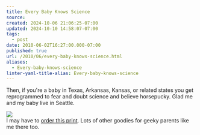 ```yaml
---
title: Every Baby Knows Science
source: 
created: 2024-10-06 21:06:25-07:00
updated: 2024-10-10 14:58:07-07:00
tags:
  - post
date: 2010-06-02T16:27:00.000-07:00
published: true
url: /2010/06/every-baby-knows-science.html
aliases:
  - Every-baby-knows-science
linter-yaml-title-alias: Every-baby-knows-science
---
```



Then, if you're a baby in Texas, Arkansas, Kansas, or related states you get reprogrammed to fear and doubt science and believe horsepucky. Glad me and my baby live in Seattle.  
  
[![](https://img1.etsystatic.com/000/0/5142692/il_570xN.194797245.jpg)](https://www.etsy.com/listing/62394358/scientific-method-every-baby-knows-it)  
I may have to [order this print](https://www.etsy.com/listing/62394358/scientific-method-every-baby-knows-it). Lots of other goodies for geeky parents like me there too.